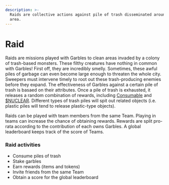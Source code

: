 ```yaml
---
description: >-
  Raids are collective actions against pile of trash disseminated around your
  area.
---
```


# Raid

Raids are missions played with Garbles to clean areas invaded by a colony of trash-based monsters. These filthy creatures have nothing in common with Garbles! First off, they are incredibly smelly. Sometimes, these awful piles of garbage can even become large enough to threaten the whole city. Sweepers must intervene timely to root out these trash-producing enemies before they expand. The effectiveness of Garbles against a certain pile of trash is basaed on their attributes. Once a pile of trash is exhausted, it releases a random combination of rewards, including [Consumable](../resources/nft/) and [$NUCLEAR](../game-economy/nuclear.md). Different types of trash piles will spit out related objects (i.e. plastic piles will tend to release plastic-type objects).

Raids can be played with team members from the same Team. Playing in teams can increase the chance of obtaining rewards. Rewards are split pro-rata according to the contribution of each owns Garbles. A global leaderboard keeps track of the score of Teams.&#x20;

### Raid activities

* Consume piles of trash
* Stake garbles
* Earn rewards (items and tokens)
* Invite friends from the same Team
* Obtain a score for the global leaderboard
